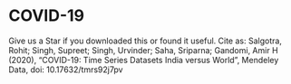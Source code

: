 # COVID-19
Give us a Star if you downloaded this or found it useful.
Cite as:
Salgotra, Rohit; Singh, Supreet; Singh, Urvinder; Saha, Sriparna; Gandomi, Amir H (2020), “COVID-19: Time Series Datasets India versus World”, Mendeley Data, doi: 10.17632/tmrs92j7pv


